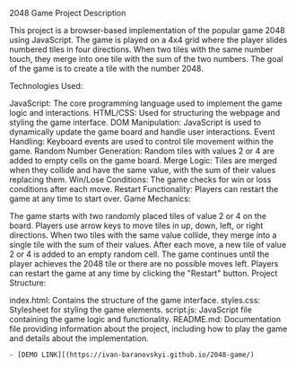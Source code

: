 2048 Game Project Description

This project is a browser-based implementation of the popular game 2048 using JavaScript. The game is played on a 4x4 grid where the player slides numbered tiles in four directions. When two tiles with the same number touch, they merge into one tile with the sum of the two numbers. The goal of the game is to create a tile with the number 2048.

Technologies Used:

JavaScript: The core programming language used to implement the game logic and interactions.
HTML/CSS: Used for structuring the webpage and styling the game interface.
DOM Manipulation: JavaScript is used to dynamically update the game board and handle user interactions.
Event Handling: Keyboard events are used to control tile movement within the game.
Random Number Generation: Random tiles with values 2 or 4 are added to empty cells on the game board.
Merge Logic: Tiles are merged when they collide and have the same value, with the sum of their values replacing them.
Win/Lose Conditions: The game checks for win or loss conditions after each move.
Restart Functionality: Players can restart the game at any time to start over.
Game Mechanics:

The game starts with two randomly placed tiles of value 2 or 4 on the board.
Players use arrow keys to move tiles in up, down, left, or right directions.
When two tiles with the same value collide, they merge into a single tile with the sum of their values.
After each move, a new tile of value 2 or 4 is added to an empty random cell.
The game continues until the player achieves the 2048 tile or there are no possible moves left.
Players can restart the game at any time by clicking the "Restart" button.
Project Structure:

index.html: Contains the structure of the game interface.
styles.css: Stylesheet for styling the game elements.
script.js: JavaScript file containing the game logic and functionality.
README.md: Documentation file providing information about the project, including how to play the game and details about the implementation.

    - [DEMO LINK][(https://ivan-baranovskyi.github.io/2048-game/)
